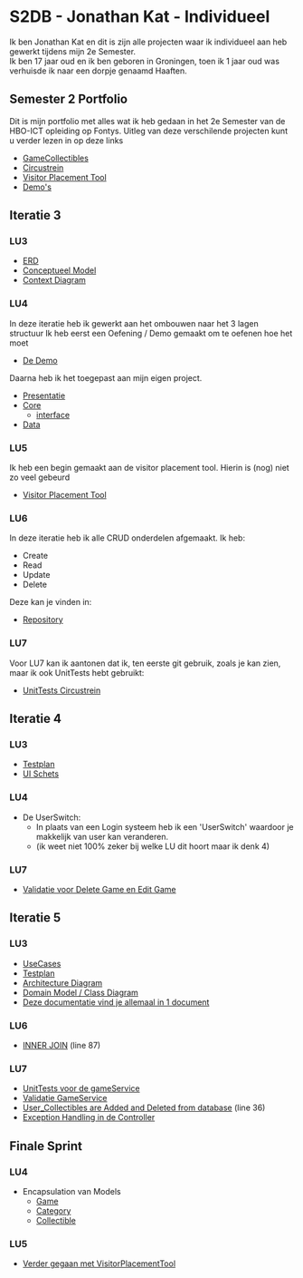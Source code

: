 # S2DB - Jonathan Kat - Individueel
Ik ben Jonathan Kat en dit is zijn alle projecten waar ik individueel aan heb gewerkt tijdens mijn 2e Semester.\
Ik ben 17 jaar oud en ik ben geboren in Groningen, toen ik 1 jaar oud was verhuisde ik naar een dorpje genaamd Haaften.

## Semester 2 Portfolio
Dit is mijn portfolio met alles wat ik heb gedaan in het 2e Semester van de HBO-ICT opleiding op Fontys.
Uitleg van deze verschilende projecten kunt u verder lezen in op deze links

- [GameCollectibles](./GameCollectibles)
- [Circustrein](./Circusopdracht)
- [Visitor Placement Tool](./VisitorPlacementTool)
- [Demo's](./Demo's)

## Iteratie 3
### LU3

- [ERD](/GameCollectibles/Documentatie/ERDGameCollectibles.png)
- [Conceptueel Model](/GameCollectibles/Documentatie/ConceptueelModel.png)
- [Context Diagram](/GameCollectibles/Documentatie/ContextDiagram.png)

### LU4

In deze iteratie heb ik gewerkt aan het ombouwen naar het 3 lagen structuur
Ik heb eerst een Oefening / Demo gemaakt om te oefenen hoe het moet
- [De Demo](./Demo's/MultilayerArchitecture)

Daarna heb ik het toegepast aan mijn eigen project.
- [Presentatie](./GameCollectibles/GameCollectibleApp/Controllers/GamesController.cs)
- [Core](./GameCollectibles/GameCollectiblesCore/Games/GameService.cs)
    - [interface](/GameCollectibles/GameCollectiblesCore/IGameRepository.cs)
- [Data](./GameCollectibles/GameCollectiblesData/Games/GameRepository.cs)

### LU5
Ik heb een begin gemaakt aan de visitor placement tool. Hierin is (nog) niet zo veel gebeurd

- [Visitor Placement Tool](./VisitorPlacementTool)

### LU6
In deze iteratie heb ik alle CRUD onderdelen afgemaakt.
Ik heb:
- Create
- Read
- Update
- Delete

Deze kan je vinden in:
- [Repository](/GameCollectibles/GameCollectiblesData/Games/GameRepository.cs)

### LU7

Voor LU7 kan ik aantonen dat ik, ten eerste git gebruik, zoals je kan zien, maar ik ook UnitTests hebt gebruikt:

- [UnitTests Circustrein](./Circusopdracht/CircustreinUnitTest)

## Iteratie 4

### LU3

- [Testplan](https://git.fhict.nl/I510031/s2db-jonathan-kat-individueel/-/blob/main/GameCollectibles/Documentatie/Testplan.png)
- [UI Schets](https://git.fhict.nl/I510031/s2db-jonathan-kat-individueel/-/blob/main/GameCollectibles/Documentatie/UISchets.png)

### LU4

- De UserSwitch:
    - In plaats van een Login systeem heb ik een 'UserSwitch' waardoor je makkelijk van user kan veranderen.
    - (ik weet niet 100% zeker bij welke LU dit hoort maar ik denk 4)

### LU7

- [Validatie voor Delete Game en Edit Game](https://git.fhict.nl/I510031/s2db-jonathan-kat-individueel/-/blob/main/GameCollectibles/GameCollectiblesCore/Games/GameService.cs)

## Iteratie 5

### LU3

- [UseCases](https://git.fhict.nl/I510031/s2db-jonathan-kat-individueel/-/blob/main/GameCollectibles/Documentatie/UseCases.png)
- [Testplan](https://git.fhict.nl/I510031/s2db-jonathan-kat-individueel/-/blob/main/GameCollectibles/Documentatie/Testplan.png)
- [Architecture Diagram](https://git.fhict.nl/I510031/s2db-jonathan-kat-individueel/-/blob/main/GameCollectibles/Documentatie/ArchitectureDiagram.png)
- [Domain Model / Class Diagram](https://git.fhict.nl/I510031/s2db-jonathan-kat-individueel/-/blob/main/GameCollectibles/Documentatie/DomainModel.png)
- [Deze documentatie vind je allemaal in 1 document](https://git.fhict.nl/I510031/s2db-jonathan-kat-individueel/-/blob/main/GameCollectibles/README.md)


### LU6

- [INNER JOIN](https://git.fhict.nl/I510031/s2db-jonathan-kat-individueel/-/blob/main/GameCollectibles/GameCollectiblesData/Categories/CategoryRepository.cs) (line 87)


### LU7 

- [UnitTests voor de gameService](https://git.fhict.nl/I510031/s2db-jonathan-kat-individueel/-/tree/main/GameCollectibles/xUnitTestGameCollectibles)
- [Validatie GameService](https://git.fhict.nl/I510031/s2db-jonathan-kat-individueel/-/blob/main/GameCollectibles/GameCollectiblesCore/Games/GameService.cs)
- [User_Collectibles are Added and Deleted from database](https://git.fhict.nl/I510031/s2db-jonathan-kat-individueel/-/blob/main/GameCollectibles/GameCollectiblesCore/Collectibles/CollectibleService.cs) (line 36)
- [Exception Handling in de Controller](https://git.fhict.nl/I510031/s2db-jonathan-kat-individueel/-/blob/main/GameCollectibles/GameCollectibleApp/Controllers/GamesController.cs)

## Finale Sprint

### LU4

- Encapsulation van Models
    - [Game](https://git.fhict.nl/I510031/s2db-jonathan-kat-individueel/-/blob/main/GameCollectibles/GameCollectiblesCore/Games/Game.cs)
    - [Category](https://git.fhict.nl/I510031/s2db-jonathan-kat-individueel/-/blob/main/GameCollectibles/GameCollectiblesCore/Categories/Category.cs)
    - [Collectible](https://git.fhict.nl/I510031/s2db-jonathan-kat-individueel/-/blob/main/GameCollectibles/GameCollectiblesCore/Collectibles/Collectible.cs)

### LU5

- [Verder gegaan met VisitorPlacementTool](./VisitorPlacementTool)
